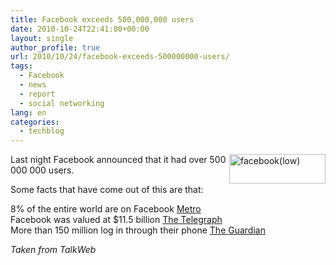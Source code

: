```yaml
---
title: Facebook exceeds 500,000,000 users
date: 2010-10-24T22:41:00+00:00
layout: single
author_profile: true
url: 2010/10/24/facebook-exceeds-500000000-users/
tags:
  - Facebook
  - news
  - report
  - social networking
lang: en
categories: 
  - techblog
---
```

[<img title="facebook(low)" border="0" alt="facebook(low)" align="right" src="http://lh6.ggpht.com/_vaUVXcmC3OI/TMSvDpO7fgI/AAAAAAAAC5Y/_oEPajPOLxY/facebook%28low%29_thumb.jpg?imgmax=800" width="154" height="47" />](http://lh3.ggpht.com/_vaUVXcmC3OI/TMSvAfFhnNI/AAAAAAAAC5U/7_d99t8LCdU/s1600-h/facebook%28low%29%5B2%5D.jpg)Last night Facebook announced that it had over 500 000 000 users.

Some facts that have come out of this are that: 

8% of the entire world are on Facebook [Metro](http://www.metro.co.uk/tech/835846-how-did-facebook-make-it-to-500m)  
Facebook was valued at $11.5 billion [The Telegraph](http://www.telegraph.co.uk/technology/facebook/7903071/Facebook-hits-500m-social-media-by-numbers.html)  
More than 150 million log in through their phone [The Guardian](http://www.guardian.co.uk/technology/2010/jul/21/facebook-500-million-users)

_Taken from TalkWeb_